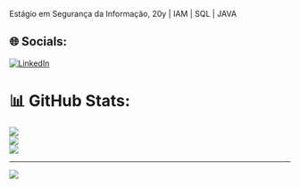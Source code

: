 Estágio em Segurança da Informação, 20y | IAM | SQL | JAVA 


## 🌐 Socials:
[![LinkedIn](https://img.shields.io/badge/LinkedIn-%230077B5.svg?logo=linkedin&logoColor=white)](https://linkedin.com/in/https://linkedin.com/in/adolfo-kentaro/) 
# 📊 GitHub Stats:
![](https://github-readme-stats.vercel.app/api?username=Adolfohada&theme=dark&hide_border=true&include_all_commits=false&count_private=true)<br/>
![](https://github-readme-streak-stats.herokuapp.com/?user=Adolfohada&theme=dark&hide_border=true)<br/>
![](https://github-readme-stats.vercel.app/api/top-langs/?username=Adolfohada&theme=dark&hide_border=true&include_all_commits=false&count_private=true&layout=compact)

---
[![](https://visitcount.itsvg.in/api?id=Adolfohada&icon=0&color=0)](https://visitcount.itsvg.in)

<!-- Proudly created with GPRM ( https://gprm.itsvg.in ) -->

